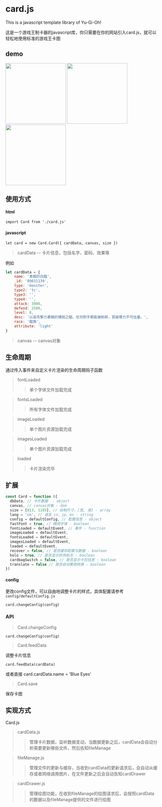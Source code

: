 # card.js
This is a javascript template library of Yu-Gi-Oh!

这是一个游戏王制卡器的javascript库，你只需要在你的网站引入card.js，就可以轻松地使用标准的游戏王卡图

## demo

<div align=left>
    <img src="https://gitee.com/ymssx/yugioh-card/raw/master/demo/demoCn.jpg" height="200" />
    <img src="https://gitee.com/ymssx/yugioh-card/raw/master/demo/demoJp.jpg" height="200" />
    <img src="https://gitee.com/ymssx/yugioh-card/raw/master/demo/demoEn.jpg" height="200" />
</div>

## 使用方式
#### html

`import Card from './card.js'`

#### javascript

`let card = new Card.Card({ cardData, canvas, size })`

> cardData -- 卡片信息，包括名字、密码、效果等
  
例如 

```javascript
let cardData = { 
    name: '青眼的白龍',
    _id: '89631139',
    type: 'monster',
    type2: 'tc',
    type3: '',
    type4: '',
    attack: 3000,
    defend: 2500,
    level: 8,
    desc: '以高攻擊力著稱的傳說之龍。任何對手都能被粉碎，其破壞力不可估量。',
    race: '龍族',
    attribute: 'light' 
}
```
  
> canvas -- canvas对象

 ## 生命周期
 通过传入事件来自定义卡片渲染的生命周期钩子函数

 > fontLoaded
 >> 单个字体文件加载完成
 
 > fontsLoaded
 >> 所有字体文件加载完成

 > imageLoaded
 >> 单个图片资源加载完成

 > imagesLoaded
 >> 单个图片资源加载完成

 > loaded
 >> 卡片渲染完毕
 
 ## 扩展
 
```javascript
const Card = function ({
  dbData, // 卡片数据  - object
  canvas, // canvas对象 - dom
  size = [813, 1185], // 绘制尺寸，[宽, 高] - array
  lang = 'cn', // 语言 cn、jp、en - string
  config = defaultConfig, // 配置信息 - object
  fastFont = true, // 精简字体 - boolean
  fontLoaded = defaultEvent, // 事件 - function
  imageLoaded = defaultEvent,
  fontsLoaded = defaultEvent,
  imagesLoaded = defaultEvent,
  loaded = defaultEvent,
  recover = false, // 是否缓存配置与数据 - boolean
  holo = true, // 是否显示防伪标志 - boolean
  cardbagSwitch = false, // 是否显示卡包信息 - boolean
  translate = false // 是否自动繁简转换 - boolean
})
```
 
#### config
更改config文件，可以自由地调整卡片的样式，具体配置请参考`config/defaultConfig.js`

`card.changeConfig(config)`

### API
> Card.changeConfig

`card.changeConfig(config)`

> Card.feedData

调整卡片信息

`card.feedData(cardData)`

或者直接
card.cardData.name = 'Blue Eyes'

> Card.save

保存卡图

## 实现方式

Card.js

> cardData.js 
>> 管理卡片数据，监听数据变动，当数据更新之后，cardData会自动分析需要更新哪些文件，然后告知fileManage

> fileManage.js
>> 管理文件的更新与缓存，当收到cardData的更新请求后，会自动从缓存或者网络调用图片，在文件更新之后会自动告知cardDrawer

> cardDrawer.js
>> 管理绘图功能，在收到fileManage的绘图请求后，会按照cardData的数据以及fileManage提供的文件进行绘图
 
